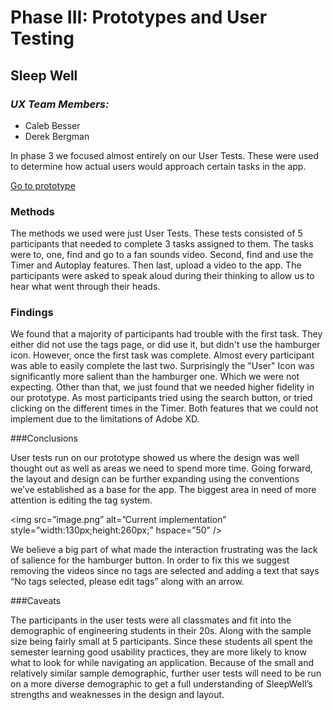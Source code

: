 # Phase III: Prototypes and User Testing

## **Sleep Well**

### ***UX Team Members:***
- Caleb Besser
- Derek Bergman

In phase 3 we focused almost entirely on our User Tests. These were used to determine how actual users would approach certain tasks in the app.

[Go to prototype](https://xd.adobe.com/view/7076724f-8b23-48fb-8311-740cd79f68a5-2525/?fullscreen&hints=off)

### Methods

The methods we used were just User Tests. These tests consisted of 5 participants that needed to complete 3 tasks assigned to them. The tasks were to, one, find and go to a fan sounds video. Second, find and use the Timer and Autoplay features. Then last, upload a video to the app. The participants were asked to speak aloud during their thinking to allow us to hear what went through their heads. 

### Findings

We found that a majority of participants had trouble with the first task. They either did not use the tags page, or did use it, but didn't use the hamburger icon. However, once the first task was complete. Almost every participant was able to easily complete the last two. Surprisingly the "User" Icon was significantly more salient than the hamburger one. Which we were not expecting. Other than that, we just found that we needed higher fidelity in our prototype. As most participants tried using the search button, or tried clicking on the different times in the Timer. Both features that we could not implement due to the limitations of Adobe XD. 


###Conclusions

User tests run on our prototype showed us where the design was well thought out as well as areas we need to spend more time. Going forward, the layout and design can be further expanding using the conventions we’ve established as a base for the app. The biggest area in need of more attention is editing the tag system. 

<img
	src=”image.png”
	alt=”Current implementation”
	style=”width:130px;height:260px;”
	hspace=”50”
/>

We believe a big part of what made the interaction frustrating was the lack of salience for the hamburger button. In order to fix this we suggest removing the videos since no tags are selected and adding a text that says “No tags selected, please edit tags” along with an arrow. 

###Caveats

The participants in the user tests were all classmates and fit into the demographic of engineering students in their 20s. Along with the sample size being fairly small at 5 participants. Since these students all spent the semester learning good usability practices, they are more likely to know what to look for while navigating an application. Because of the small and relatively similar sample demographic, further user tests will need to be run on a more diverse demographic to get a full understanding of SleepWell’s strengths and weaknesses in the design and layout. 
